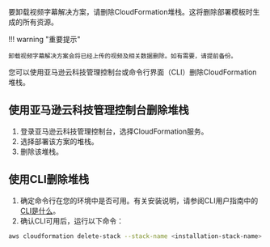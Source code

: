 要卸载视频字幕解决方案，请删除CloudFormation堆栈。这将删除部署模板时生成的所有资源。

!!! warning "重要提示"

    卸载视频字幕解决方案会将已经上传的视频及相关数据删除。如有需要，请提前备份。

您可以使用亚马逊云科技管理控制台或命令行界面（CLI）删除CloudFormation堆栈。

## 使用亚马逊云科技管理控制台删除堆栈

1. 登录亚马逊云科技管理控制台，选择CloudFormation服务。
1. 选择部署该方案的堆栈。
1. 删除该堆栈。

## 使用CLI删除堆栈

1. 确定命令行在您的环境中是否可用。有关安装说明，请参阅CLI用户指南中的[CLI是什么][aws-cli]。
1. 确认CLI可用后，运行以下命令：

```bash
aws cloudformation delete-stack --stack-name <installation-stack-name> --region <aws-region>
```
[aws-cli]: https://docs.aws.amazon.com/cli/latest/userguide/cli-chap-welcome.html